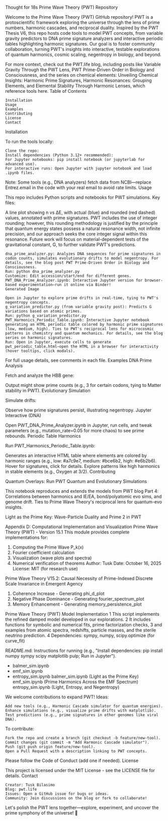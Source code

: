 Thought for 18s
Prime Wave Theory (PWT) Repository

Welcome to the Prime Wave Theory (PWT) GitHub repository! PWT is a protoscientific framework exploring the universe through the lens of prime numbers, harmonic cascades, and reciprocal duality. Inspired by the PWT Thesis V6, this repo hosts code tools to model PWT concepts, from variable gravity predictors to DNA prime signature analyzers and interactive periodic tables highlighting harmonic signatures. Our goal is to foster community collaboration, turning PWT's insights into interactive, testable explorations of quantum harmonics, cosmic scaling, negentropy in biology, and beyond.

For more context, check out the PWT.life blog, including posts like Variable Gravity Through the PWT Lens, PWT Prime-Driven Order in Biology and Consciousness, and the series on chemical elements: Unveiling Chemical Insights: Harmonic Prime Signatures, Harmonic Resonances: Grouping Elements, and Elemental Stability Through Harmonic Lenses, which reference tools here.
Table of Contents

    Installation
    Usage
    Examples
    Contributing
    License
    Contact

Installation

To run the tools locally:

    Clone the repo:
    Install dependencies (Python 3.12+ recommended):
    For Jupyter notebooks: pip install notebook (or jupyterlab for advanced use).
    For interactive runs: Open Jupyter with jupyter notebook and load .ipynb files.

Note: Some tools (e.g., DNA analyzers) fetch data from NCBI—replace Entrez.email in the code with your real email to avoid rate limits.
Usage

This repo includes Python scripts and notebooks for PWT simulations. Key files:

A line plot showing n vs ΔE, with actual (blue) and rounded (red dashed) values, annotated with prime signatures. PWT includes the use of integer rounding; however, this rounding methodology is justified by the principle that quantum energy states possess a natural resonance width, not infinite precision, and our approach seeks the core integer signal within this resonance. Future work will focus on material-dependent tests of the gravitational constant, G, to further validate PWT's predictions.

    dna_prime_analyzer.py: Analyzes DNA sequences for prime signatures in codon counts, simulates evolutionary drifts to model negentropy. For details, see the blog post PWT Prime-Driven Order in Biology and Consciousness.
    Run: python dna_prime_analyzer.py
    Customize: Edit accession/start/end for different genes.
    PWT_DNA_Prime_Analyzer.ipynb: Interactive Jupyter version for browser-based experimentation—run it online via Binder!
    Generated Image

    Open in Jupyter to explore prime drifts in real-time, tying to PWT's negentropy concepts.
    g_variation_predictor.py (from variable gravity post): Predicts G variations based on atomic primes.
    Run: python g_variation_predictor.py
    PWT_Harmonics_Periodic_Table.ipynb: Interactive Jupyter notebook generating an HTML periodic table colored by harmonic prime signatures (low, medium, high). Ties to PWT's reciprocal lens for microcosmic patterns in chemistry and quantum mechanics. For details, see the blog series on harmonic signatures.
    Run: Open in Jupyter, execute cells to generate pwt_periodic_table.html—open the HTML in a browser for interactivity (hover tooltips, click modals).

For full usage details, see comments in each file.
Examples
DNA Prime Analysis

Fetch and analyze the HBB gene:

Output might show prime counts (e.g., 3 for certain codons, tying to Matter stability in PWT).
Evolutionary Simulation

Simulate drifts:

Observe how prime signatures persist, illustrating negentropy.
Jupyter Interactive (DNA)

Open PWT_DNA_Prime_Analyzer.ipynb in Jupyter, run cells, and tweak parameters (e.g., mutation_rate=0.05 for more chaos) to see prime rebounds.
Periodic Table Harmonics

Run PWT_Harmonics_Periodic_Table.ipynb:

Generates an interactive HTML table where elements are colored by harmonic ranges (e.g., low: #a7c9e7, medium: #bce6b2, high: #e6b2b6). Hover for signatures, click for details. Explore patterns like high harmonics in stable elements (e.g., Oxygen at 3/2).
Contributing

Quantum Overlays: Run PWT Quantum and Evolutionary Simulations

This notebook reproduces and extends the models from PWT blog Part 4: Correlations between harmonics and IE/EA, bond/polyatomic evo sims, and genome drift. Ties to Prime Wave Theory's reciprocal lens for quantum-evo insights.

Light as the Prime Key: Wave-Particle Duality and Prime 2 in PWT

Appendix D: Computational Implementation and Visualization
Prime Wave Theory (PWT) - Version 15.1
This module provides complete implementations for:
1. Computing the Prime Wave P_k(x)
2. Fourier coefficient calculation
3. Visualization (wave plots and spectra)
4. Numerical verification of theorems
Author: Tusk
Date: October 16, 2025
License: MIT (for research use)

Prime Wave Theory V15.2:
Causal Necessity of Prime-Indexed Discrete Scale Invariance
in Emergent Agency
1. Coherence Increase - Generating phi_d_plot
2. Negative Phase Dominance - Generating fourier_spectrum_plot
3. Memory Enhancement - Generating memory_persistence_plot

Prime Wave Theory (PWT) Model Implementation
1 This script implements the refined damped model developed in our explorations.
2 It includes functions for symbolic and numerical fits, prime factorization checks,
3 and examples from atomic spectra, redshifts, particle masses, and the sterile neutrino prediction.
4 Dependencies: sympy, numpy, scipy.optimize (for curve_fit)

README.md: Instructions for running (e.g., "Install dependencies: pip install numpy sympy scipy matplotlib pulp; Run in Jupyter").
- balmer_sim.ipynb
- emf_sim.ipynb
- entropy_sim.ipynb
balmer_sim.ipynb (Light as the Prime Key)
emf_sim.ipynb (Prime Harmonics Across the EMF Spectrum)
entropy_sim.ipynb (Light, Entropy, and Negentropy)

We welcome contributions to expand PWT! Ideas:

    Add new tools (e.g., Harmonic Cascade simulator for quantum energies).
    Enhance simulations (e.g., visualize prime drifts with matplotlib).
    Test predictions (e.g., prime signatures in other genomes like viral DNA).

To contribute:

    Fork the repo and create a branch (git checkout -b feature/new-tool).
    Commit changes (git commit -m "Add Harmonic Cascade simulator").
    Push (git push origin feature/new-tool).
    Open a Pull Request with a description linking to PWT concepts.

Please follow the Code of Conduct (add one if needed).
License

This project is licensed under the MIT License - see the LICENSE file for details.
Contact

    Creator: Tusk Bilasimo
    Blog: pwt.life
    Issues: Open a GitHub issue for bugs or ideas.
    Community: Join discussions on the blog or fork to collaborate!

Let's polish the PWT lens together—explore, experiment, and uncover the prime symphony of the universe! 🚀
